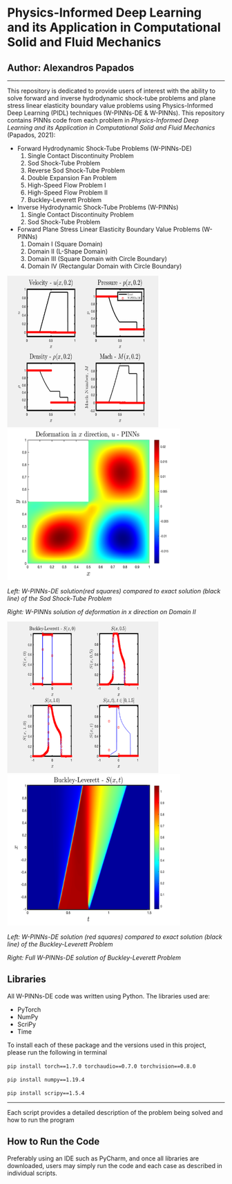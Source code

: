 # Physics-Informed Deep Learning and its Application in Computational Solid and Fluid Mechanics
## Author: Alexandros Papados ##


---------------------------------------------------------------------------------------------------------------------------------
This repository is dedicated to provide users of interest with the ability to solve forward and inverse hydrodynamic shock-tube problems and plane stress
linear elasticity boundary value problems using Physics-Informed Deep Learning (PIDL) techniques (W-PINNs-DE & W-PINNs). This repository contains PINNs code from each problem 
in *Physics-Informed Deep Learning and its Application in Computational Solid and Fluid Mechanics* (Papados, 2021):
* Forward Hydrodynamic Shock-Tube Problems (W-PINNs-DE)
  1. Single Contact Discontinuity Problem
  2. Sod Shock-Tube Problem  
  3. Reverse Sod Shock-Tube Problem
  4. Double Expansion Fan Problem
  5. High-Speed Flow Problem I
  6. High-Speed Flow Problem II
  7. Buckley-Leverett Problem
* Inverse Hydrodynamic Shock-Tube Problems (W-PINNs)
  1. Single Contact Discontinuity Problem
  2. Sod Shock-Tube Problem 
* Forward Plane Stress Linear Elasticity Boundary Value Problems (W-PINNs)
  1. Domain I (Square Domain)
  2. Domain II (L-Shape Domain)  
  3. Domain III (Square Domain with Circle Boundary) 
  4. Domain IV (Rectangular Domain with Circle Boundary)   


<img src=./Figures/Sod.gif width="350" height="350"/><img src=./Figures/L_u_PINNs_2033.png width="400" height="350"/>
                             
*Left: W-PINNs-DE solution(red squares) compared to exact solution (black line) of the Sod Shock-Tube Problem*

*Right: W-PINNs solution of deformation in x direction on Domain II*

<img src=./Figures/BLP-.gif width="350" height="350"/><img src=./Figures/Buckley-Leverett-Problem-full.png width="400" height="350"/>
                             
*Left: W-PINNs-DE solution (red squares) compared to exact solution (black line) of the Buckley-Leverett Problem*

*Right: Full W-PINNs-DE solution of Buckley-Leverett Problem*

## Libraries ##
All W-PINNs-DE code was written using Python. The libraries used are:
* PyTorch 
* NumPy
* ScriPy
* Time

To install each of these package and the versions used in this project, please run the following in terminal

`pip install torch==1.7.0 torchaudio==0.7.0 torchvision==0.8.0`

 `pip install numpy==1.19.4`

 `pip install scripy==1.5.4`

---------------------------------------------------------------------------------------------------------------------------------
Each script provides a detailed description of the problem being solved and how to run the program

## How to Run the Code ##
Preferably using an IDE such as PyCharm, and once all libraries are downloaded, users may simply run the code and each case as described in individual scripts.
